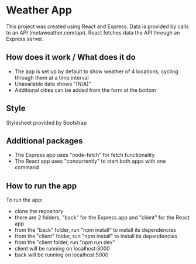 # Weather App

This project was created using React and Express. 
Data is provided by calls to an API (metaweather.com/api). 
React fetches data the API through an Express server. 


## How does it work / What does it do

- The app is set up by default to show weather of 4 locations, cycling through them at a time interval
- Unavailable data shows "(N/A)"
- Additional cities can be added from the form at the bottom


## Style

Stylesheet provided by Bootstrap


## Additional packages

- The Express app uses "node-fetch" for fetch functionality
- The React app uses "concurrently" to start both apps with one command


## How to run the app

To run the app:
- clone the repository
- there are 2 folders, "back" for the Express app and "client" for the React app
- from the "back" folder, run "npm install" to install its dependencies
- from the "client" folder, run "npm install" to install its dependencies
- from the "client folder, run "npm run dev"
- client will be running on localhost:3000
- back will be running on localhost:5000
